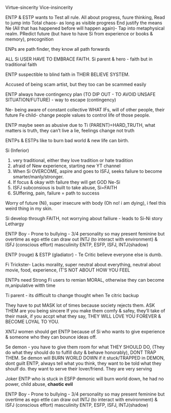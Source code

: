 Virtue-sincerity
Vice-insincerity

ENTP & ESTP wants to Test all rule.
All about progress, fuure thinking, 
Read to jump into Total chaos- as long as visible progress
End justify the means 
Ne (All that has happened before will happen again)- Tap into metaphysical realm. PRedict future (but have to have Si from experience or books & memory), precognition

ENPs are path finder, they know all path forwards

ALL Si USER HAVE TO EMBRACE FAITH.
Si parent & hero - faith but in traditional faith

ENTP suspectible to blind faith in THEIR BELIEVE SYSTEM.

Accused of being scam artist, but they too can be scammed easily

ENTP always have contingency plan (TO DIP OUT - TO AVOID UNSAFE SITUATION/FUTURE) - way to escape (contingency)

Ne- being aware of constant collective WHAT IFs, will of other people, their future
Fe child- change people values to control life of those people.

ENTP maybe seen as abusive due to Ti (PARENT)=HARD_TRUTH, what matters is truth, they can’t live a lie, feelings change not truth

ENTPs & ESTPs like to burn bad world & new life can birth. 

Si (Inferior) 
1) very traditional, either they love tradition or hate tradition
2) afraid of New experience, starting new YT channel
3) When Si OVERCOME, aspire and goes to ISFJ, seeks failure to become smarter/manly/stronger. 
4) If focus & okay with failure they will get GOD Ne-Si
5) ISFJ subconsious is built to take abuse, Si=FAITH
6) SUffering, pain, failure = path to success

Worry of future (Ni), super insecure with body (Oh no! i am dying), i feel this weird thing in my skin.

Si develop through FAITH, not worrying about failiure - leads to Si-Ni story Lethargy

ENTP Boy - Prone to bullying - 3/4 personality so may present feminine but overtime as ego ettle can draw out INTJ (to interact with environment) & ISFJ (conscious effort) masculinity
ENTP, ESFP, ISFJ, INTJ(shadow)

ENTP (rouge) & ESTP (gladiator) - Te Critic believe everyone else is dumb.

Fi Trickster- Lacks morality, super neutral about everything, neutral about movie, food, experience, IT’S NOT ABOUT HOW YOU FEEL

ENTPs need Strong Fi users to remian MORAL, otherwise they can become m,anipulative witth time

Ti  parent - its difficult to change thought when Te citric backup

They have to put MASK lot of times because society rejects them. ASK THEM are you being sincere
If you make them comfy & safey, they’ll take of their mask, if you accpt what they say, THEY WILL LOVE YOU FOREVER  & BECOME LOYAL TO YOU.

XNTJ women should get ENTP because of Si who wants to give experience  & someone who they can bounce ideas off.

Se demon - you have to give them room for what THEY SHOULD DO, (They do what they should do to fulfill duty & behave honorably), DONT TRAP THEM.
Se demon will BURN WORLD DOWN if it stuck/TRAPPED in DEMON, dont guilt ENTP, always tell what you think, they want to be told what they shoulf do. they want to serve their lover/friend. They are very serving

Joker ENTP who is stuck in ESFP demonic will burn world down, he had no power, child abuse, **chaotic evil**



ENTP Boy - Prone to bullying - 3/4 personality so may present feminine but overtime as ego ettle can draw out INTJ (to interact with environment) & ISFJ (conscious effort) masculinity
ENTP, ESFP, ISFJ, INTJ(shadow)

